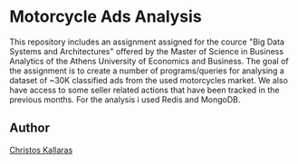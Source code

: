 # Motorcycle Ads Analysis

This repository includes an assignment assigned for the cource "Big Data Systems and Architectures" offered by the Master of Science in Business Analytics of the Athens University of Economics and Business. The goal of the assignment is to create a number of programs/queries for analysing a dataset of ~30K classified ads from the used motorcycles market. We also have access to some seller related actions that have been tracked in the previous months. For the analysis i used Redis and MongoDB.

## Author

<a href="https://github.com/chriskal96">Christos Kallaras</a>
